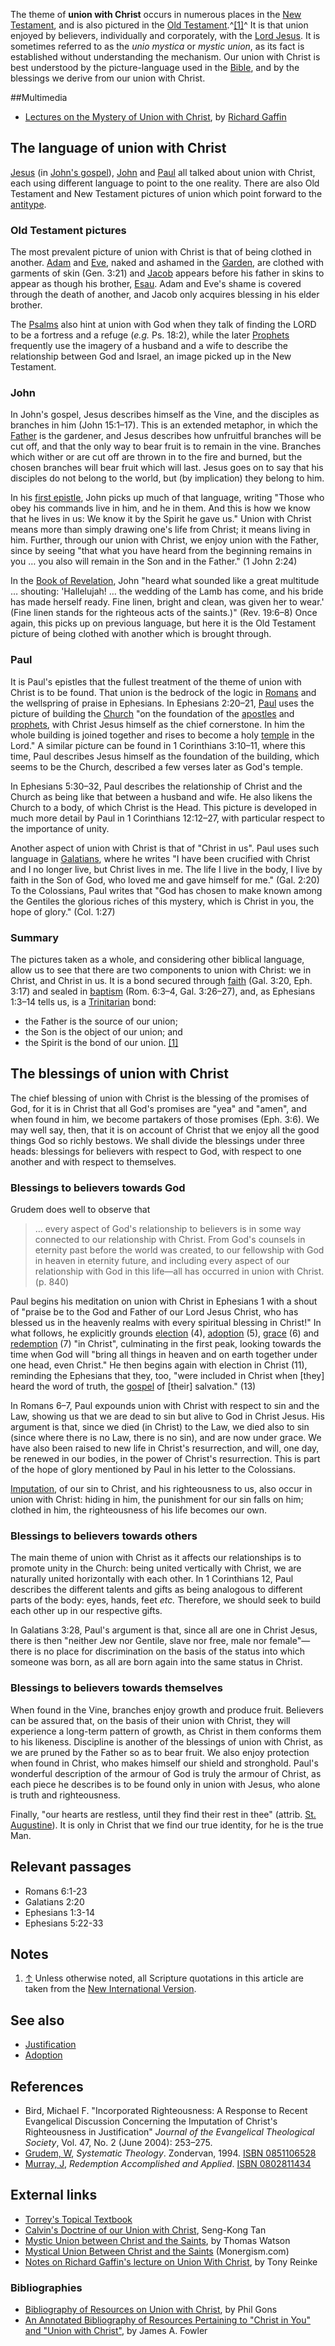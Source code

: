 The theme of **union with Christ** occurs in numerous places in the
[New Testament](New_Testament "New Testament"), and is also
pictured in the
[Old Testament](Old_Testament "Old Testament").^[[1]](#note-0)^ It
is that union enjoyed by believers, individually and corporately,
with the [Lord Jesus](Lord_Jesus "Lord Jesus"). It is sometimes
referred to as the *unio mystica* or *mystic union*, as its fact is
established without understanding the mechanism. Our union with
Christ is best understood by the picture-language used in the
[Bible](Bible "Bible"), and by the blessings we derive from our
union with Christ.

##Multimedia

-   [Lectures on the Mystery of Union with Christ](http://theologica.blogspot.com/2009/04/richard-gaffin-lectures-on-mystery-of.html),
    by [Richard Gaffin](Richard_Gaffin "Richard Gaffin")

## The language of union with Christ

[Jesus](Jesus "Jesus") (in
[John's gospel](Gospel_of_John "Gospel of John")),
[John](John "John") and [Paul](Paul "Paul") all talked about union
with Christ, each using different language to point to the one
reality. There are also Old Testament and New Testament pictures of
union which point forward to the [antitype](Typology "Typology").

### Old Testament pictures

The most prevalent picture of union with Christ is that of being
clothed in another. [Adam](Adam "Adam") and [Eve](Eve "Eve"), naked
and ashamed in the [Garden](Garden_of_Eden "Garden of Eden"), are
clothed with garments of skin (Gen. 3:21) and
[Jacob](Jacob "Jacob") appears before his father in skins to appear
as though his brother,
[Esau](index.php?title=Esau&action=edit&redlink=1 "Esau (page does not exist)").
Adam and Eve's shame is covered through the death of another, and
Jacob only acquires blessing in his elder brother.

The [Psalms](Psalms "Psalms") also hint at union with God when they
talk of finding the LORD to be a fortress and a refuge (*e.g.* Ps.
18:2), while the later [Prophets](Prophet "Prophet") frequently use
the imagery of a husband and a wife to describe the relationship
between God and Israel, an image picked up in the New Testament.

### John

In John's gospel, Jesus describes himself as the Vine, and the
disciples as branches in him (John 15:1–17). This is an extended
metaphor, in which the [Father](God_the_Father "God the Father") is
the gardener, and Jesus describes how unfruitful branches will be
cut off, and that the only way to bear fruit is to remain in the
vine. Branches which wither or are cut off are thrown in to the
fire and burned, but the chosen branches will bear fruit which will
last. Jesus goes on to say that his disciples do not belong to the
world, but (by implication) they belong to him.

In his
[first epistle](First_Epistle_of_John "First Epistle of John"),
John picks up much of that language, writing "Those who obey his
commands live in him, and he in them. And this is how we know that
he lives in us: We know it by the Spirit he gave us." Union with
Christ means more than simply drawing one's life from Christ; it
means living in him. Further, through our union with Christ, we
enjoy union with the Father, since by seeing "that what you have
heard from the beginning remains in you … you also will remain in
the Son and in the Father." (1 John 2:24)

In the
[Book of Revelation](Book_of_Revelation "Book of Revelation"), John
"heard what sounded like a great multitude … shouting: 'Hallelujah!
… the wedding of the Lamb has come, and his bride has made herself
ready. Fine linen, bright and clean, was given her to wear.' (Fine
linen stands for the righteous acts of the saints.)" (Rev. 19:6–8)
Once again, this picks up on previous language, but here it is the
Old Testament picture of being clothed with another which is
brought through.

### Paul

It is Paul's epistles that the fullest treatment of the theme of
union with Christ is to be found. That union is the bedrock of the
logic in [Romans](Epistle_to_the_Romans "Epistle to the Romans")
and the wellspring of praise in Ephesians. In Ephesians 2:20–21,
[Paul](Paul "Paul") uses the picture of building the
[Church](Church "Church") "on the foundation of the
[apostles](Apostle "Apostle") and [prophets](Prophet "Prophet"),
with Christ Jesus himself as the chief cornerstone. In him the
whole building is joined together and rises to become a holy
[temple](Temple "Temple") in the Lord." A similar picture can be
found in 1 Corinthians 3:10–11, where this time, Paul describes
Jesus himself as the foundation of the building, which seems to be
the Church, described a few verses later as God's temple.

In Ephesians 5:30–32, Paul describes the relationship of Christ and
the Church as being like that between a husband and wife. He also
likens the Church to a body, of which Christ is the Head. This
picture is developed in much more detail by Paul in 1 Corinthians
12:12–27, with particular respect to the importance of unity.

Another aspect of union with Christ is that of "Christ in us". Paul
uses such language in
[Galatians](Epistle_to_the_Galatians "Epistle to the Galatians"),
where he writes "I have been crucified with Christ and I no longer
live, but Christ lives in me. The life I live in the body, I live
by faith in the Son of God, who loved me and gave himself for me."
(Gal. 2:20) To the Colossians, Paul writes that "God has chosen to
make known among the Gentiles the glorious riches of this mystery,
which is Christ in you, the hope of glory." (Col. 1:27)

### Summary

The pictures taken as a whole, and considering other biblical
language, allow us to see that there are two components to union
with Christ: we in Christ, and Christ in us. It is a bond secured
through [faith](Faith "Faith") (Gal. 3:20, Eph. 3:17) and sealed in
[baptism](Baptism "Baptism") (Rom. 6:3–4, Gal. 3:26–27), and, as
Ephesians 1:3–14 tells us, is a [Trinitarian](Trinity "Trinity")
bond:

-   the Father is the source of our union;
-   the Son is the object of our union; and
-   the Spirit is the bond of our union.
    [[1]](http://www.quodlibet.net/tan-union.shtml)

## The blessings of union with Christ

The chief blessing of union with Christ is the blessing of the
promises of God, for it is in Christ that all God's promises are
"yea" and "amen", and when found in him, we become partakers of
those promises (Eph. 3:6). We may well say, then, that it is on
account of Christ that we enjoy all the good things God so richly
bestows. We shall divide the blessings under three heads: blessings
for believers with respect to God, with respect to one another and
with respect to themselves.

### Blessings to believers towards God

Grudem does well to observe that

> … every aspect of God's relationship to believers is in some way
> connected to our relationship with Christ. From God's counsels in
> eternity past before the world was created, to our fellowship with
> God in heaven in eternity future, and including every aspect of our
> relationship with God in this life—all has occurred in union with
> Christ. (p. 840)

Paul begins his meditation on union with Christ in Ephesians 1 with
a shout of "praise be to the God and Father of our Lord Jesus
Christ, who has blessed us in the heavenly realms with every
spiritual blessing in Christ!" In what follows, he explicitly
grounds [election](Election "Election") (4),
[adoption](Adoption "Adoption") (5), [grace](Grace "Grace") (6) and
[redemption](Redemption "Redemption") (7) "in Christ", culminating
in the first peak, looking towards the time when God will "bring
all things in heaven and on earth together under one head, even
Christ." He then begins again with election in Christ (11),
reminding the Ephesians that they, too, "were included in Christ
when [they] heard the word of truth, the [gospel](Gospel "Gospel")
of [their] salvation." (13)

In Romans 6–7, Paul expounds union with Christ with respect to sin
and the Law, showing us that we are dead to sin but alive to God in
Christ Jesus. His argument is that, since we died (in Christ) to
the Law, we died also to sin (since where there is no Law, there is
no sin), and are now under grace. We have also been raised to new
life in Christ's resurrection, and will, one day, be renewed in our
bodies, in the power of Christ's resurrection. This is part of the
hope of glory mentioned by Paul in his letter to the Colossians.

[Imputation](Imputation "Imputation"), of our sin to Christ, and
his righteousness to us, also occur in union with Christ: hiding in
him, the punishment for our sin falls on him; clothed in him, the
righteousness of his life becomes our own.

### Blessings to believers towards others

The main theme of union with Christ as it affects our relationships
is to promote unity in the Church: being united vertically with
Christ, we are naturally united horizontally with each other. In 1
Corinthians 12, Paul describes the different talents and gifts as
being analogous to different parts of the body: eyes, hands, feet
*etc.* Therefore, we should seek to build each other up in our
respective gifts.

In Galatians 3:28, Paul's argument is that, since all are one in
Christ Jesus, there is then "neither Jew nor Gentile, slave nor
free, male nor female"— there is no place for discrimination on the
basis of the status into which someone was born, as all are born
again into the same status in Christ.

### Blessings to believers towards themselves

When found in the Vine, branches enjoy growth and produce fruit.
Believers can be assured that, on the basis of their union with
Christ, they will experience a long-term pattern of growth, as
Christ in them conforms them to his likeness. Discipline is another
of the blessings of union with Christ, as we are pruned by the
Father so as to bear fruit. We also enjoy protection when found in
Christ, who makes himself our shield and stronghold. Paul's
wonderful description of the armour of God is truly the armour of
Christ, as each piece he describes is to be found only in union
with Jesus, who alone is truth and righteousness.

Finally, "our hearts are restless, until they find their rest in
thee" (attrib. [St. Augustine](St._Augustine "St. Augustine")). It
is only in Christ that we find our true identity, for he is the
true Man.

## Relevant passages

-   Romans 6:1-23
-   Galatians 2:20
-   Ephesians 1:3-14
-   Ephesians 5:22-33

## Notes

1.  [↑](#ref-0) Unless otherwise noted, all Scripture quotations in
    this article are taken from the
    [New International Version](New_International_Version "New International Version").

## See also

-   [Justification](Justification "Justification")
-   [Adoption](Adoption "Adoption")

## References

-   Bird, Michael F. "Incorporated Righteousness: A Response to
    Recent Evangelical Discussion Concerning the Imputation of Christ's
    Righteousness in Justification"
    *Journal of the Evangelical Theological Society*, Vol. 47, No. 2
    (June 2004): 253–275.
-   [Grudem, W](Wayne_Grudem "Wayne Grudem"),
    *Systematic Theology*. Zondervan, 1994.
    [ISBN 0851106528](http://www.theopedia.com/Special:BookSources/0851106528)
-   [Murray, J](John_Murray "John Murray"),
    *Redemption Accomplished and Applied*.
    [ISBN 0802811434](http://www.theopedia.com/Special:BookSources/0802811434)

## External links

-   [Torrey's Topical Textbook](http://www.studylight.org/con/ttt/view.cgi?number=T590)
-   [Calvin's Doctrine of our Union with Christ](http://www.quodlibet.net/tan-union.shtml),
    Seng-Kong Tan
-   [Mystic Union between Christ and the Saints](http://www.puritansermons.com/watson/watson3.htm),
    by Thomas Watson
-   [Mystical Union Between Christ and the Saints](http://www.monergism.com/directory/link_category/Union-with-Christ/)
    (Monergism.com)
-   [Notes on Richard Gaffin's lecture on Union With Christ](http://spurgeon.wordpress.com/2010/03/13/union-with-christ/),
    by Tony Reinke

### Bibliographies

-   [Bibliography of Resources on Union with Christ](http://philgons.com/resources/bible/bibliographies/union-with-christ/),
    by Phil Gons
-   [An Annotated Bibliography of Resources Pertaining to "Christ in You" and "Union with Christ"](http://www.christinyou.net/pages/unionbiblio.html),
    by James A. Fowler



